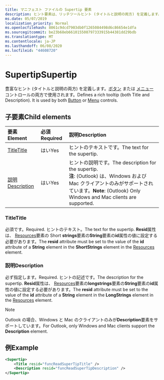 ```yaml
---
title: マニフェスト ファイルの Supertip 要素
description: ヒント要素は、リッチツールヒント (タイトルと説明の両方) を定義します。
ms.date: 05/07/2019
localization_priority: Normal
ms.openlocfilehash: 8061c9dcd7903db0f1265084498d6c86654e1dfa
ms.sourcegitcommit: be23b68eb661015508797333915b44381dd29bdb
ms.translationtype: MT
ms.contentlocale: ja-JP
ms.lasthandoff: 06/08/2020
ms.locfileid: "44608720"
---
```

# <a name="supertip"></a><span data-ttu-id="cecab-103">Supertip</span><span class="sxs-lookup"><span data-stu-id="cecab-103">Supertip</span></span>

<span data-ttu-id="cecab-p101">豊富なヒント (タイトルと説明の両方) を定義します。[ボタン](control.md#button-control) または [メニュー](control.md#menu-dropdown-button-controls) コントロールの両方で使用されます。</span><span class="sxs-lookup"><span data-stu-id="cecab-p101">Defines a rich tooltip (both Title and Description). It is used by both [Button](control.md#button-control) or [Menu](control.md#menu-dropdown-button-controls)  controls.</span></span>

## <a name="child-elements"></a><span data-ttu-id="cecab-106">子要素</span><span class="sxs-lookup"><span data-stu-id="cecab-106">Child elements</span></span>

|  <span data-ttu-id="cecab-107">要素</span><span class="sxs-lookup"><span data-stu-id="cecab-107">Element</span></span> |  <span data-ttu-id="cecab-108">必須</span><span class="sxs-lookup"><span data-stu-id="cecab-108">Required</span></span>  |  <span data-ttu-id="cecab-109">説明</span><span class="sxs-lookup"><span data-stu-id="cecab-109">Description</span></span>  |
|:-----|:-----|:-----|
| [<span data-ttu-id="cecab-110">Title</span><span class="sxs-lookup"><span data-stu-id="cecab-110">Title</span></span>](#title) | <span data-ttu-id="cecab-111">はい</span><span class="sxs-lookup"><span data-stu-id="cecab-111">Yes</span></span> | <span data-ttu-id="cecab-112">ヒントのテキストです。</span><span class="sxs-lookup"><span data-stu-id="cecab-112">The text for the supertip.</span></span> |
| [<span data-ttu-id="cecab-113">説明</span><span class="sxs-lookup"><span data-stu-id="cecab-113">Description</span></span>](#description) | <span data-ttu-id="cecab-114">はい</span><span class="sxs-lookup"><span data-stu-id="cecab-114">Yes</span></span> | <span data-ttu-id="cecab-115">ヒントの説明です。</span><span class="sxs-lookup"><span data-stu-id="cecab-115">The description for the supertip.</span></span><br><span data-ttu-id="cecab-116">**注**: (Outlook) は、Windows および Mac クライアントのみがサポートされています。</span><span class="sxs-lookup"><span data-stu-id="cecab-116">**Note**: (Outlook) Only Windows and Mac clients are supported.</span></span> |

### <a name="title"></a><span data-ttu-id="cecab-117">Title</span><span class="sxs-lookup"><span data-stu-id="cecab-117">Title</span></span>

<span data-ttu-id="cecab-118">必須です。</span><span class="sxs-lookup"><span data-stu-id="cecab-118">Required.</span></span> <span data-ttu-id="cecab-119">ヒントのテキスト。</span><span class="sxs-lookup"><span data-stu-id="cecab-119">The text for the supertip.</span></span> <span data-ttu-id="cecab-120">**Resid**属性は、 [Resources](resources.md)要素の Short **strings**要素の**String**要素の**id**属性の値に設定する必要があります。</span><span class="sxs-lookup"><span data-stu-id="cecab-120">The **resid** attribute must be set to the value of the **id** attribute of a **String** element in the **ShortStrings** element in the [Resources](resources.md) element.</span></span>

### <a name="description"></a><span data-ttu-id="cecab-121">説明</span><span class="sxs-lookup"><span data-stu-id="cecab-121">Description</span></span>

<span data-ttu-id="cecab-122">必ず指定します。</span><span class="sxs-lookup"><span data-stu-id="cecab-122">Required.</span></span> <span data-ttu-id="cecab-123">ヒントの記述です。</span><span class="sxs-lookup"><span data-stu-id="cecab-123">The description for the supertip.</span></span> <span data-ttu-id="cecab-124">**Resid**属性は、 [Resources](resources.md)要素の**longstrings**要素の**String**要素の**id**属性の値に設定する必要があります。</span><span class="sxs-lookup"><span data-stu-id="cecab-124">The **resid** attribute must be set to the value of the **id** attribute of a **String** element in the **LongStrings** element in the [Resources](resources.md) element.</span></span>

> [!NOTE]
> <span data-ttu-id="cecab-125">Outlook の場合、Windows と Mac のクライアントのみが**Description**要素をサポートしています。</span><span class="sxs-lookup"><span data-stu-id="cecab-125">For Outlook, only Windows and Mac clients support the **Description** element.</span></span>

## <a name="example"></a><span data-ttu-id="cecab-126">例</span><span class="sxs-lookup"><span data-stu-id="cecab-126">Example</span></span>

```xml
<Supertip>
    <Title resid="funcReadSuperTipTitle" />
    <Description resid="funcReadSuperTipDescription" />
</Supertip>
```
